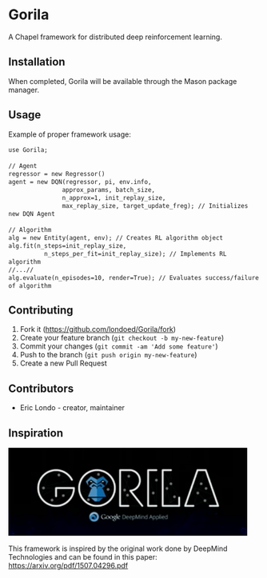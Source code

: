 # Gorila
A Chapel framework for distributed deep reinforcement learning.

## Installation

When completed, Gorila will be available through the Mason package manager.

## Usage

Example of proper framework usage:

```chapel
use Gorila;

// Agent
regressor = new Regressor()
agent = new DQN(regressor, pi, env.info,
               approx_params, batch_size,
               n_approx=1, init_replay_size,
               max_replay_size, target_update_freg); // Initializes new DQN Agent

// Algorithm
alg = new Entity(agent, env); // Creates RL algorithm object
alg.fit(n_steps=init_replay_size,
          n_steps_per_fit=init_replay_size); // Implements RL algorithm
//...//
alg.evaluate(n_episodes=10, render=True); // Evaluates success/failure of algorithm
```

## Contributing

1. Fork it (<https://github.com/londoed/Gorila/fork>)
2. Create your feature branch (`git checkout -b my-new-feature`)
3. Commit your changes (`git commit -am 'Add some feature'`)
4. Push to the branch (`git push origin my-new-feature`)
5. Create a new Pull Request

## Contributors

- Eric Londo - creator, maintainer

## Inspiration
![alt text](https://github.com/londoed/Gorila/blob/master/images/GORILA.png)

This framework is inspired by the original work done by DeepMind Technologies and can be found in this paper:
<https://arxiv.org/pdf/1507.04296.pdf>
